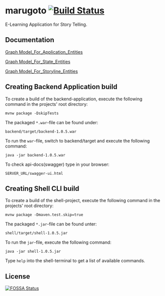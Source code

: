 # marugoto [![Build Status](https://travis-ci.org/uzh/marugoto.svg?branch=master)](https://travis-ci.org/uzh/marugoto) 

E-Learning Application for Story Telling.

## Documentation

[Graph Model_For_Application_Entities](docs/marugoto-model-application-entities.pdf) 

[Graph Model_For_State_Entities](docs/marugoto-model-state-entities.pdf)

[Graph Model_For_Storyline_Entities](docs/marugoto-model-storyline-entities.pdf)

## Creating Backend Application build


To create a build of the backend-application, execute the following command in the projects' root directory:

```console
mvnw package -DskipTests
```

The packaged ``*.war``-file can be found under:

```console
backend/target/backend-1.0.5.war
```

To run the ``war``-file, switch to backend/target and execute the following command:

```console
java -jar backend-1.0.5.war
```
To check api-docs(swagger) type in your browser:

```console
SERVER_URL/swagger-ui.html
```

## Creating Shell CLI build

To create a build of the shell-project, execute the following command in the projects' root directory:

```console
mvnw package -Dmaven.test.skip=true
```

The packaged ``*.jar``-file can be found unter:

```console
shell/target/shell-1.0.5.jar
```

To run the ``jar``-file, execute the following command:

```console
java -jar shell-1.0.5.jar
```

Type ``help`` into the shell-terminal to get a list of available commands.


## License
[![FOSSA Status](https://app.fossa.io/api/projects/git%2Bgithub.com%2Fuzh%2Fmarugoto.svg?type=large)](https://app.fossa.io/projects/git%2Bgithub.com%2Fuzh%2Fmarugoto?ref=badge_large)
